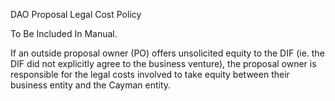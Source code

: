 DAO Proposal Legal Cost Policy

To Be Included In Manual.

If an outside proposal owner (PO) offers unsolicited equity to the DIF (ie. the DIF did not explicitly agree to
the business venture), the proposal owner is responsible for the legal costs involved to take equity between their
business entity and the Cayman entity.
